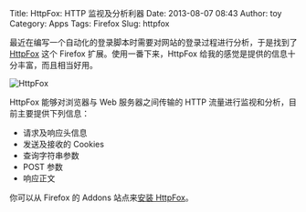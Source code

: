 Title: HttpFox: HTTP 监视及分析利器
Date: 2013-08-07 08:43
Author: toy
Category: Apps
Tags: Firefox
Slug: httpfox

最近在编写一个自动化的登录脚本时需要对网站的登录过程进行分析，于是找到了 [HttpFox][h] 这个 Firefox 扩展。使用一番下来，HttpFox 给我的感觉是提供的信息十分丰富，而且相当好用。

![HttpFox](http://linuxtoy.org/img/2013/08/httpfox.png)

HttpFox 能够对浏览器与 Web 服务器之间传输的 HTTP 流量进行监视和分析，目前主要提供下列信息：

* 请求及响应头信息  
* 发送及接收的 Cookies  
* 查询字符串参数  
* POST 参数  
* 响应正文

你可以从 Firefox 的 Addons 站点来[安装 HttpFox][h]。

[h]: https://addons.mozilla.org/en-US/firefox/addon/httpfox/

